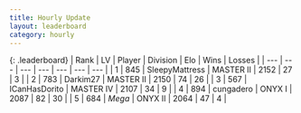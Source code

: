 ```yaml
---
title: Hourly Update
layout: leaderboard
category: hourly
---
```


{: .leaderboard}
| Rank | LV | Player | Division | Elo | Wins | Losses |
| --- | --- | --- | --- | --- | --- | --- |
| <span data-change="0">1</span> | 845 | <span title="ID: 153129">SleepyMattress</span> | MASTER II | <span data-change="0">2152</span> | <span data-change="0">27</span> | <span data-change="0">3</span> |
| <span data-change="0">2</span> | 783 | <span title="ID: 694036">Darkim27</span> | MASTER II | <span data-change="0">2150</span> | <span data-change="0">74</span> | <span data-change="0">26</span> |
| <span data-change="0">3</span> | 567 | <span title="ID: 415713">ICanHasDorito</span> | MASTER IV | <span data-change="7">2107</span> | <span data-change="1">34</span> | <span data-change="0">9</span> |
| <span data-change="0">4</span> | 894 | <span title="ID: 54134">cungadero</span> | ONYX I | <span data-change="0">2087</span> | <span data-change="0">82</span> | <span data-change="0">30</span> |
| <span data-change="0">5</span> | 684 | <span title="ID: 651782">_Mega_</span> | ONYX II | <span data-change="0">2064</span> | <span data-change="0">47</span> | <span data-change="0">4</span> |